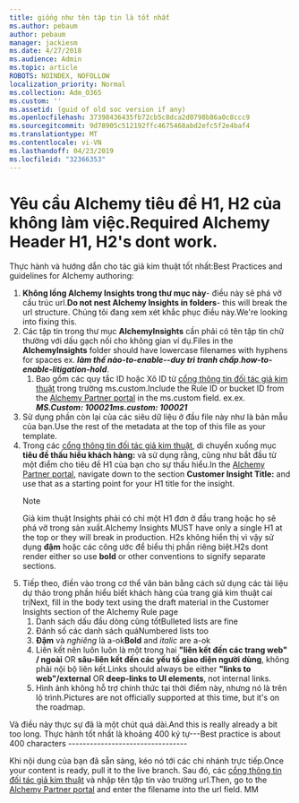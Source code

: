 ```yaml
---
title: giống như tên tập tin là tốt nhất
ms.author: pebaum
author: pebaum
manager: jackiesm
ms.date: 4/27/2018
ms.audience: Admin
ms.topic: article
ROBOTS: NOINDEX, NOFOLLOW
localization_priority: Normal
ms.collection: Adm_O365
ms.custom: ''
ms.assetid: (guid of old soc version if any)
ms.openlocfilehash: 37398436435fb72cb5c8dca2d0798b86a0c8ccc9
ms.sourcegitcommit: 9d78905c512192ffc4675468abd2efc5f2e4baf4
ms.translationtype: MT
ms.contentlocale: vi-VN
ms.lasthandoff: 04/23/2019
ms.locfileid: "32366353"
---
```

# <a name="required-alchemy-header-h1-h2s-dont-work"></a><span data-ttu-id="33be7-102">Yêu cầu Alchemy tiêu đề H1, H2 của không làm việc.</span><span class="sxs-lookup"><span data-stu-id="33be7-102">Required Alchemy Header H1, H2's dont work.</span></span>
<span data-ttu-id="33be7-103">Thực hành và hướng dẫn cho tác giả kim thuật tốt nhất:</span><span class="sxs-lookup"><span data-stu-id="33be7-103">Best Practices and guidelines for Alchemy authoring:</span></span>

1. <span data-ttu-id="33be7-104">**Không lồng Alchemy Insights trong thư mục này**- điều này sẽ phá vỡ cấu trúc url.</span><span class="sxs-lookup"><span data-stu-id="33be7-104">**Do not nest Alchemy Insights in folders**- this will break the url structure.</span></span> <span data-ttu-id="33be7-105">Chúng tôi đang xem xét khắc phục điều này.</span><span class="sxs-lookup"><span data-stu-id="33be7-105">We're looking into fixing this.</span></span>
1. <span data-ttu-id="33be7-106">Các tập tin trong thư mục **AlchemyInsights** cần phải có tên tập tin chữ thường với dấu gạch nối cho không gian ví dụ.</span><span class="sxs-lookup"><span data-stu-id="33be7-106">Files in the **AlchemyInsights** folder should have lowercase filenames with hyphens for spaces ex.</span></span> <span data-ttu-id="33be7-107">***làm thế nào-to-enable--duy trì tranh chấp***.</span><span class="sxs-lookup"><span data-stu-id="33be7-107">***how-to-enable-litigation-hold***.</span></span>
    1. <span data-ttu-id="33be7-108">Bao gồm các quy tắc ID hoặc Xô ID từ [cổng thông tin đối tác giả kim thuật](https://alchemyportal.azurewebsites.net) trong trường ms.custom.</span><span class="sxs-lookup"><span data-stu-id="33be7-108">Include the Rule ID or bucket ID from the [Alchemy Partner portal](https://alchemyportal.azurewebsites.net) in the ms.custom field.</span></span> <span data-ttu-id="33be7-109">ex.</span><span class="sxs-lookup"><span data-stu-id="33be7-109">ex.</span></span> <span data-ttu-id="33be7-110">***MS.Custom: 100021***</span><span class="sxs-lookup"><span data-stu-id="33be7-110">***ms.custom: 100021***</span></span>
1. <span data-ttu-id="33be7-111">Sử dụng phần còn lại của các siêu dữ liệu ở đầu file này như là bản mẫu của bạn.</span><span class="sxs-lookup"><span data-stu-id="33be7-111">Use the rest of the metadata at the top of this file as your template.</span></span>
1. <span data-ttu-id="33be7-112">Trong các [cổng thông tin đối tác giả kim thuật](https://alchemyportal.azurewebsites.net), di chuyển xuống mục **tiêu đề thấu hiểu khách hàng:** và sử dụng rằng, cũng như bắt đầu từ một điểm cho tiêu đề H1 của bạn cho sự thấu hiểu.</span><span class="sxs-lookup"><span data-stu-id="33be7-112">In the [Alchemy Partner portal](https://alchemyportal.azurewebsites.net), navigate down to the section **Customer Insight Title:** and use that as a starting point for your H1 title for the insight.</span></span> 
    > [!NOTE]
    > <span data-ttu-id="33be7-113">Giả kim thuật Insights phải có chỉ một H1 đơn ở đầu trang hoặc họ sẽ phá vỡ trong sản xuất.</span><span class="sxs-lookup"><span data-stu-id="33be7-113">Alchemy Insights MUST have only a single H1 at the top or they will break in production.</span></span> <span data-ttu-id="33be7-114">H2s không hiển thị vì vậy sử dụng **đậm** hoặc các công ước để biểu thị phần riêng biệt.</span><span class="sxs-lookup"><span data-stu-id="33be7-114">H2s dont render either so use **bold** or other conventions to signify separate sections.</span></span>
1. <span data-ttu-id="33be7-115">Tiếp theo, điền vào trong cơ thể văn bản bằng cách sử dụng các tài liệu dự thảo trong phần hiểu biết khách hàng của trang giả kim thuật cai trị</span><span class="sxs-lookup"><span data-stu-id="33be7-115">Next, fill in the body text using the draft material in the Customer Insights section of the Alchemy Rule page</span></span>
    1. <span data-ttu-id="33be7-116">Danh sách dấu đầu dòng cũng tốt</span><span class="sxs-lookup"><span data-stu-id="33be7-116">Bulleted lists are fine</span></span>
    1. <span data-ttu-id="33be7-117">Đánh số các danh sách quá</span><span class="sxs-lookup"><span data-stu-id="33be7-117">Numbered lists too</span></span>
    1. <span data-ttu-id="33be7-118">**Đậm** và *nghiêng* là a-ok</span><span class="sxs-lookup"><span data-stu-id="33be7-118">**Bold** and *italic* are a-ok</span></span>
    1. <span data-ttu-id="33be7-119">Liên kết nên luôn luôn là một trong hai **"liên kết đến các trang web" / ngoài** OR **sâu-liên kết đến các yếu tố giao diện người dùng**, không phải nội bộ liên kết.</span><span class="sxs-lookup"><span data-stu-id="33be7-119">Links should always be either **"links to web"/external** OR **deep-links to UI elements**, not internal links.</span></span>
    1. <span data-ttu-id="33be7-120">Hình ảnh không hỗ trợ chính thức tại thời điểm này, nhưng nó là trên lộ trình.</span><span class="sxs-lookup"><span data-stu-id="33be7-120">Pictures are not officially supported at this time, but it's on the roadmap.</span></span>

<span data-ttu-id="33be7-121">Và điều này thực sự đã là một chút quá dài.</span><span class="sxs-lookup"><span data-stu-id="33be7-121">And this is really already a bit too long.</span></span> <span data-ttu-id="33be7-122">Thực hành tốt nhất là khoảng 400 ký tự---</span><span class="sxs-lookup"><span data-stu-id="33be7-122">Best practice is about 400 characters ---------------------------------</span></span>

<span data-ttu-id="33be7-123">Khi nội dung của bạn đã sẵn sàng, kéo nó tới các chi nhánh trực tiếp.</span><span class="sxs-lookup"><span data-stu-id="33be7-123">Once your content is ready, pull it to the live branch.</span></span> <span data-ttu-id="33be7-124">Sau đó, các [cổng thông tin đối tác giả kim thuật](https://alchemyportal.azurewebsites.net) và nhập tên tập tin vào trường url.</span><span class="sxs-lookup"><span data-stu-id="33be7-124">Then, go to the [Alchemy Partner portal](https://alchemyportal.azurewebsites.net) and enter the filename into the url field.</span></span> <span data-ttu-id="33be7-125">M</span><span class="sxs-lookup"><span data-stu-id="33be7-125">M</span></span>
